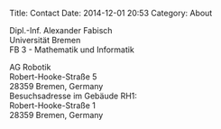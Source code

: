 Title: Contact
Date: 2014-12-01 20:53
Category: About

Dipl.-Inf. Alexander Fabisch<br/>
Universität Bremen<br/>
FB 3 - Mathematik und Informatik<br/>

AG Robotik<br/>
Robert-Hooke-Straße 5<br/>
28359 Bremen, Germany<br/>
Besuchsadresse im Gebäude RH1:<br/>
Robert-Hooke-Straße 1<br/>
28359 Bremen, Germany
